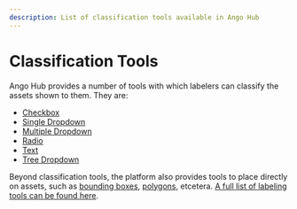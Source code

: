 ```yaml
---
description: List of classification tools available in Ango Hub
---
```


# Classification Tools

Ango Hub provides a number of tools with which labelers can classify the assets shown to them. They are:

* [Checkbox](checkbox.md)
* [Single Dropdown](single-dropdown.md)
* [Multiple Dropdown](multiple-dropdown.md)
* [Radio](radio.md)
* [Text](text.md)
* [Tree Dropdown](tree-dropdown.md)

Beyond classification tools, the platform also provides tools to place directly on assets, such as [bounding boxes](../bounding-box.md), [polygons](../polygon.md), etcetera. [A full list of labeling tools can be found here](../).
